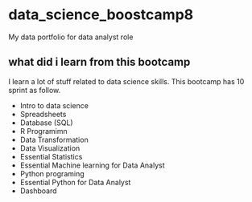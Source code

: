 # data_science_boostcamp8
My data portfolio for data analyst role 

## what did i learn from this bootcamp
I learn a lot of stuff related to data science skills. This bootcamp has 10 sprint as follow.

- Intro to data science
- Spreadsheets
- Database (SQL)
- R Programimn
- Data Transformation
- Data Visualization
- Essential Statistics
- Essential Machine learning for Data Analyst
- Python programing
- Essential Python for Data Analyst
- Dashboard


